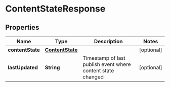 # ContentStateResponse

## Properties
Name | Type | Description | Notes
------------ | ------------- | ------------- | -------------
**contentState** | [**ContentState**](ContentState.md) |  |  [optional]
**lastUpdated** | **String** | Timestamp of last publish event where content state changed |  [optional]
